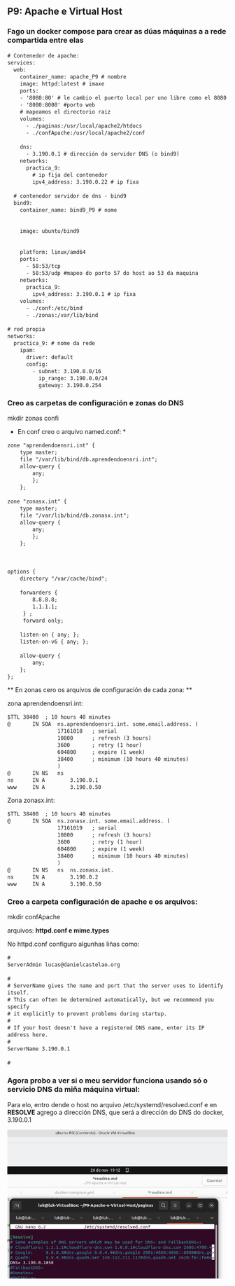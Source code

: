 
## P9: Apache e Virtual Host

### Fago un docker compose para crear as dúas máquinas a a rede compartida entre elas
 
```
# Contenedor de apache:
services:
  web:
    container_name: apache_P9 # nombre 
    image: httpd:latest # imaxe
    ports:
    - '8080:80' # le cambio el puerto local por uno libre como el 8080
    - '8000:8000' #porto web
    # mapeamos el directorio raiz
    volumes:
      - ./paginas:/usr/local/apache2/htdocs
      - ./confApache:/usr/local/apache2/conf
    
    dns:
      - 3.190.0.1 # dirección do servidor DNS (o bind9) 
    networks:
      practica_9:
        # ip fija del contenedor
        ipv4_address: 3.190.0.22 # ip fixa
        
  # contenedor servidor de dns - bind9
  bind9:
    container_name: bind9_P9 # nome


    image: ubuntu/bind9


    platform: linux/amd64
    ports:
      - 58:53/tcp
      - 58:53/udp #mapeo do porto 57 do host ao 53 da maquina
    networks:
      practica_9:
        ipv4_address: 3.190.0.1 # ip fixa
    volumes:
      - ./conf:/etc/bind
      - ./zonas:/var/lib/bind
      
# red propia
networks:
  practica_9: # nome da rede
    ipam: 
      driver: default
      config:
        - subnet: 3.190.0.0/16
          ip_range: 3.190.0.0/24
          gateway: 3.190.0.254
```

### Creo as carpetas de configuración e zonas do DNS

mkdir zonas confi

* En conf creo o arquivo named.conf: *

```
zone "aprendendoensri.int" {
	type master;
	file "/var/lib/bind/db.aprendendoensri.int";
	allow-query {
		any;
		};
	};

zone "zonasx.int" {
	type master;
	file "/var/lib/bind/db.zonasx.int";
	allow-query {
		any;
		};
	};
	
	
	
options {
	directory "/var/cache/bind";

	forwarders {
	 	8.8.8.8;
		1.1.1.1;
	 } ;
	 forward only;

	listen-on { any; };
	listen-on-v6 { any; };

	allow-query {
		any;
	};
};

```

** En zonas cero os arquivos de configuración de cada zona: **

zona aprendendoensri.int:
```
$TTL 38400	; 10 hours 40 minutes
@		IN SOA	ns.aprendendoensri.int. some.email.address. (
				17161018   ; serial
				10800      ; refresh (3 hours)
				3600       ; retry (1 hour)
				604800     ; expire (1 week)
				38400      ; minimum (10 hours 40 minutes)
				)
@		IN NS	ns
ns		IN A		3.190.0.1
www		IN A		3.190.0.50
```

Zona zonasx.int:
```
$TTL 38400	; 10 hours 40 minutes
@		IN SOA	ns.zonasx.int. some.email.address. (
				17161019   ; serial
				10800      ; refresh (3 hours)
				3600       ; retry (1 hour)
				604800     ; expire (1 week)
				38400      ; minimum (10 hours 40 minutes)
				)
@		IN NS	ns	ns.zonasx.int.
ns		IN A		3.190.0.2
www		IN A		3.190.0.50
```

### Creo a carpeta configuración de apache e os arquivos:
mkdir confApache

arquivos: **httpd.conf e mime.types**

No httpd.conf configuro algunhas liñas como:
```
#
ServerAdmin lucas@danielcastelao.org

#
# ServerName gives the name and port that the server uses to identify itself.
# This can often be determined automatically, but we recommend you specify
# it explicitly to prevent problems during startup.
#
# If your host doesn't have a registered DNS name, enter its IP address here.
#
ServerName 3.190.0.1

#
```
### Agora probo a ver si o meu servidor funciona usando só o servicio DNS da miña máquina virtual:

Para elo, entro dende o host no arquivo /etc/systemd/resolved.conf e en **RESOLVE** agrego a dirección DNS, que será a dirección do DNS do docker,  3.190.0.1 

![imagen resolve dns](https://github.com/luk295/P9-Apache-e-Virtual-Host/blob/main/resolve-dns.png)





